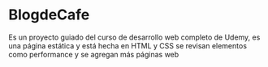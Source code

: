 # BlogdeCafe
Es un proyecto guiado del curso de desarrollo web completo de Udemy, es una página estática y está hecha en HTML y CSS se revisan elementos como performance y se agregan más páginas web
